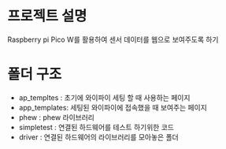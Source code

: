 # 프로젝트 설명  
Raspberry pi Pico W를 활용하여 센서 데이터를 웹으로 보여주도록 하기  

# 폴더 구조
- ap_templtes : 초기에 와이파이 세팅 할 때 사용하는 페이지
- app_templates: 세팅된 와이파이에 접속했을 때 보여주는 페이지 
- phew : phew 라이브러리 
- simpletest : 연결된 하드웨어를 테스트 하기위한 코드 
- driver : 연결된 하드웨어의 라이브러리를 모아놓은 폴더
